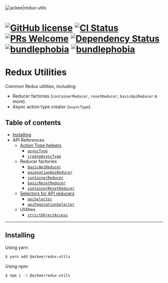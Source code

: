![ackee|redux-utils](https://img.ack.ee/ackee/image/github/js)

# [![GitHub license](https://img.shields.io/badge/license-MIT-blue.svg)](https://github.com/AckeeCZ/redux-utils/blob/master/LICENSE) [![CI Status](https://img.shields.io/travis/com/AckeeCZ/redux-utils.svg?style=flat)](https://travis-ci.com/AckeeCZ/redux-utils) [![PRs Welcome](https://img.shields.io/badge/PRs-welcome-brightgreen.svg)](https://reactjs.org/docs/how-to-contribute.html#your-first-pull-request) [![Dependency Status](https://img.shields.io/david/AckeeCZ/redux-utils.svg?style=flat-square)](https://david-dm.org/AckeeCZ/redux-utils) [![bundlephobia](https://flat.badgen.net/bundlephobia/min/@ackee/redux-utils)](https://bundlephobia.com/result?p=@ackee/redux-utils) [![bundlephobia](https://flat.badgen.net/bundlephobia/minzip/@ackee/redux-utils)](https://bundlephobia.com/result?p=@ackee/redux-utils)

# Redux Utilities

Common Redux utilities, including:

-   Reducer factories (`containerReducer`, `resetReducer`, `basicApiReducer` a more).
-   Async action type creator (`asyncType`).

## Table of contents

-   [Installing](#installing)
-   API References
    -   [Action Type helpers](./docs/utils/asyncType.md)
        -   [`asyncType`](./docs/utils/asyncType.md#asyncType)
        -   [`createAsyncType`](./docs/utils/asyncType.md#createAsyncType)
    -   Reducer factories
        -   [`basicApiReducer`](./docs/reducers/basicApiReducer.md)
        -   [`paignationApiReducer`](./docs/reducers/paignationApiReducer.md)
        -   [`containerReducer`](./docs/reducers/containerReducer.md)
        -   [`basicResetReducer`](./docs/reducers/basicResetReducer.md)
        -   [`containerResetReducer`](./docs/reducers/containerResetReducer.md)
    -   [Selectors for API reducers](./docs/selectors/selectors.md)
        -   [`apiSelector`](./docs/selectors/selectors.md#apiSelector)
        -   [`apiPaginationSelector`](./docs/selectors/selectors.md#paginationApiSelector)
    -   Utilities
        -   [`strictObjectAccess`]('./docs/utils/strictObjectAccess.md')

---

## <a name="installing"></a>Installing

Using yarn:

```bash
$ yarn add @ackee/redux-utils
```

Using npm:

```bash
$ npm i -S @ackee/redux-utils
```
